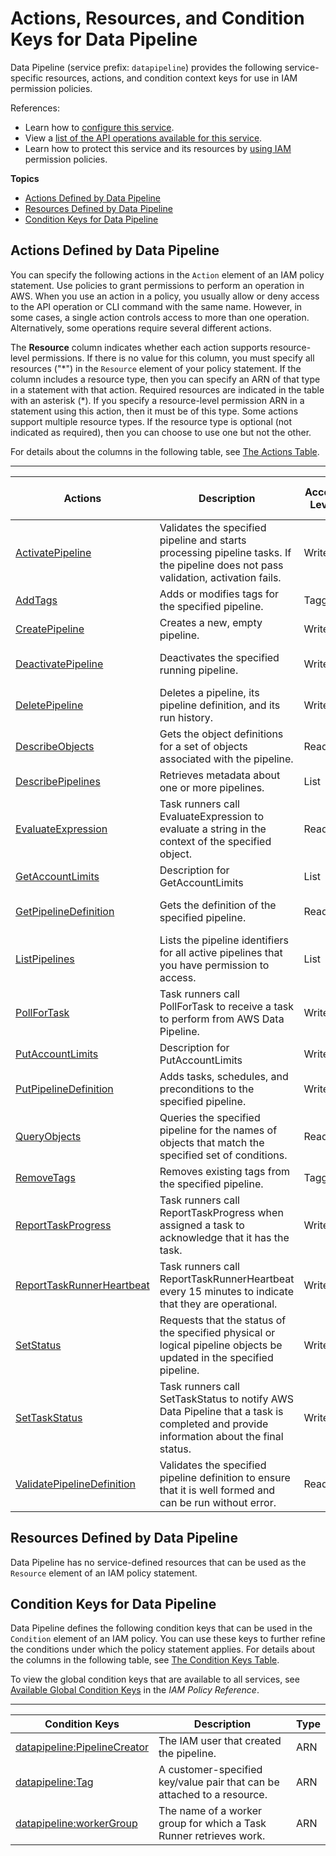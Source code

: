 # Actions, Resources, and Condition Keys for Data Pipeline<a name="list_datapipeline"></a>

Data Pipeline \(service prefix: `datapipeline`\) provides the following service\-specific resources, actions, and condition context keys for use in IAM permission policies\.

References:
+ Learn how to [configure this service](https://docs.aws.amazon.com/datapipeline/latest/DeveloperGuide/)\.
+ View a [list of the API operations available for this service](https://docs.aws.amazon.com/datapipeline/latest/APIReference/)\.
+ Learn how to protect this service and its resources by [using IAM](https://docs.aws.amazon.com/datapipeline/latest/DeveloperGuide/dp-control-access.html) permission policies\.

**Topics**
+ [Actions Defined by Data Pipeline](#datapipeline-actions-as-permissions)
+ [Resources Defined by Data Pipeline](#datapipeline-resources-for-iam-policies)
+ [Condition Keys for Data Pipeline](#datapipeline-policy-keys)

## Actions Defined by Data Pipeline<a name="datapipeline-actions-as-permissions"></a>

You can specify the following actions in the `Action` element of an IAM policy statement\. Use policies to grant permissions to perform an operation in AWS\. When you use an action in a policy, you usually allow or deny access to the API operation or CLI command with the same name\. However, in some cases, a single action controls access to more than one operation\. Alternatively, some operations require several different actions\.

The **Resource** column indicates whether each action supports resource\-level permissions\. If there is no value for this column, you must specify all resources \("\*"\) in the `Resource` element of your policy statement\. If the column includes a resource type, then you can specify an ARN of that type in a statement with that action\. Required resources are indicated in the table with an asterisk \(\*\)\. If you specify a resource\-level permission ARN in a statement using this action, then it must be of this type\. Some actions support multiple resource types\. If the resource type is optional \(not indicated as required\), then you can choose to use one but not the other\.

For details about the columns in the following table, see [The Actions Table](reference_policies_actions-resources-contextkeys.md#actions_table)\.


****  

| Actions | Description | Access Level | Resource Types \(\*required\) | Condition Keys | Dependent Actions | 
| --- | --- | --- | --- | --- | --- | 
|   [ ActivatePipeline ](https://docs.aws.amazon.com/datapipeline/latest/APIReference/API_ActivatePipeline.html)  | Validates the specified pipeline and starts processing pipeline tasks\. If the pipeline does not pass validation, activation fails\. | Write |  |   [ datapipeline:PipelineCreator ](#datapipeline-datapipeline_PipelineCreator)   [ datapipeline:Tag ](#datapipeline-datapipeline_Tag)   [ datapipeline:workerGroup ](#datapipeline-datapipeline_workerGroup)   |  | 
|   [ AddTags ](https://docs.aws.amazon.com/datapipeline/latest/APIReference/API_AddTags.html)  | Adds or modifies tags for the specified pipeline\. | Tagging |  |   [ datapipeline:PipelineCreator ](#datapipeline-datapipeline_PipelineCreator)   [ datapipeline:Tag ](#datapipeline-datapipeline_Tag)   |  | 
|   [ CreatePipeline ](https://docs.aws.amazon.com/datapipeline/latest/APIReference/API_CreatePipeline.html)  | Creates a new, empty pipeline\. | Write |  |   [ datapipeline:Tag ](#datapipeline-datapipeline_Tag)   |  | 
|   [ DeactivatePipeline ](https://docs.aws.amazon.com/datapipeline/latest/APIReference/API_DeactivatePipeline.html)  | Deactivates the specified running pipeline\. | Write |  |   [ datapipeline:PipelineCreator ](#datapipeline-datapipeline_PipelineCreator)   [ datapipeline:Tag ](#datapipeline-datapipeline_Tag)   [ datapipeline:workerGroup ](#datapipeline-datapipeline_workerGroup)   |  | 
|   [ DeletePipeline ](https://docs.aws.amazon.com/datapipeline/latest/APIReference/API_DeletePipeline.html)  | Deletes a pipeline, its pipeline definition, and its run history\. | Write |  |   [ datapipeline:PipelineCreator ](#datapipeline-datapipeline_PipelineCreator)   [ datapipeline:Tag ](#datapipeline-datapipeline_Tag)   |  | 
|   [ DescribeObjects ](https://docs.aws.amazon.com/datapipeline/latest/APIReference/API_DescribeObjects.html)  | Gets the object definitions for a set of objects associated with the pipeline\. | Read |  |   [ datapipeline:PipelineCreator ](#datapipeline-datapipeline_PipelineCreator)   [ datapipeline:Tag ](#datapipeline-datapipeline_Tag)   |  | 
|   [ DescribePipelines ](https://docs.aws.amazon.com/datapipeline/latest/APIReference/API_DescribePipelines.html)  | Retrieves metadata about one or more pipelines\. | List |  |   [ datapipeline:PipelineCreator ](#datapipeline-datapipeline_PipelineCreator)   [ datapipeline:Tag ](#datapipeline-datapipeline_Tag)   |  | 
|   [ EvaluateExpression ](https://docs.aws.amazon.com/datapipeline/latest/APIReference/API_EvaluateExpression.html)  | Task runners call EvaluateExpression to evaluate a string in the context of the specified object\. | Read |  |   [ datapipeline:PipelineCreator ](#datapipeline-datapipeline_PipelineCreator)   [ datapipeline:Tag ](#datapipeline-datapipeline_Tag)   |  | 
|   [ GetAccountLimits ](https://docs.aws.amazon.com/datapipeline/latest/APIReference/API_GetAccountLimits.html)  | Description for GetAccountLimits | List |  |  |  | 
|   [ GetPipelineDefinition ](https://docs.aws.amazon.com/datapipeline/latest/APIReference/API_GetPipelineDefinition.html)  | Gets the definition of the specified pipeline\. | Read |  |   [ datapipeline:PipelineCreator ](#datapipeline-datapipeline_PipelineCreator)   [ datapipeline:Tag ](#datapipeline-datapipeline_Tag)   [ datapipeline:workerGroup ](#datapipeline-datapipeline_workerGroup)   |  | 
|   [ ListPipelines ](https://docs.aws.amazon.com/datapipeline/latest/APIReference/API_ListPipelines.html)  | Lists the pipeline identifiers for all active pipelines that you have permission to access\. | List |  |  |  | 
|   [ PollForTask ](https://docs.aws.amazon.com/datapipeline/latest/APIReference/API_PollForTask.html)  | Task runners call PollForTask to receive a task to perform from AWS Data Pipeline\. | Write |  |   [ datapipeline:workerGroup ](#datapipeline-datapipeline_workerGroup)   |  | 
|   [ PutAccountLimits ](https://docs.aws.amazon.com/datapipeline/latest/APIReference/API_PutAccountLimits.html)  | Description for PutAccountLimits | Write |  |  |  | 
|   [ PutPipelineDefinition ](https://docs.aws.amazon.com/datapipeline/latest/APIReference/API_PutPipelineDefinition.html)  | Adds tasks, schedules, and preconditions to the specified pipeline\. | Write |  |   [ datapipeline:PipelineCreator ](#datapipeline-datapipeline_PipelineCreator)   [ datapipeline:Tag ](#datapipeline-datapipeline_Tag)   [ datapipeline:workerGroup ](#datapipeline-datapipeline_workerGroup)   |  | 
|   [ QueryObjects ](https://docs.aws.amazon.com/datapipeline/latest/APIReference/API_QueryObjects.html)  | Queries the specified pipeline for the names of objects that match the specified set of conditions\. | Read |  |   [ datapipeline:PipelineCreator ](#datapipeline-datapipeline_PipelineCreator)   [ datapipeline:Tag ](#datapipeline-datapipeline_Tag)   |  | 
|   [ RemoveTags ](https://docs.aws.amazon.com/datapipeline/latest/APIReference/API_RemoveTags.html)  | Removes existing tags from the specified pipeline\. | Tagging |  |   [ datapipeline:PipelineCreator ](#datapipeline-datapipeline_PipelineCreator)   [ datapipeline:Tag ](#datapipeline-datapipeline_Tag)   |  | 
|   [ ReportTaskProgress ](https://docs.aws.amazon.com/datapipeline/latest/APIReference/API_ReportTaskProgress.html)  | Task runners call ReportTaskProgress when assigned a task to acknowledge that it has the task\. | Write |  |  |  | 
|   [ ReportTaskRunnerHeartbeat ](https://docs.aws.amazon.com/datapipeline/latest/APIReference/API_ReportTaskRunnerHeartbeat.html)  | Task runners call ReportTaskRunnerHeartbeat every 15 minutes to indicate that they are operational\. | Write |  |  |  | 
|   [ SetStatus ](https://docs.aws.amazon.com/datapipeline/latest/APIReference/API_SetStatus.html)  | Requests that the status of the specified physical or logical pipeline objects be updated in the specified pipeline\. | Write |  |   [ datapipeline:PipelineCreator ](#datapipeline-datapipeline_PipelineCreator)   [ datapipeline:Tag ](#datapipeline-datapipeline_Tag)   |  | 
|   [ SetTaskStatus ](https://docs.aws.amazon.com/datapipeline/latest/APIReference/API_SetTaskStatus.html)  | Task runners call SetTaskStatus to notify AWS Data Pipeline that a task is completed and provide information about the final status\. | Write |  |  |  | 
|   [ ValidatePipelineDefinition ](https://docs.aws.amazon.com/datapipeline/latest/APIReference/API_ValidatePipelineDefinition.html)  | Validates the specified pipeline definition to ensure that it is well formed and can be run without error\. | Read |  |   [ datapipeline:PipelineCreator ](#datapipeline-datapipeline_PipelineCreator)   [ datapipeline:Tag ](#datapipeline-datapipeline_Tag)   [ datapipeline:workerGroup ](#datapipeline-datapipeline_workerGroup)   |  | 

## Resources Defined by Data Pipeline<a name="datapipeline-resources-for-iam-policies"></a>

Data Pipeline has no service\-defined resources that can be used as the `Resource` element of an IAM policy statement\.

## Condition Keys for Data Pipeline<a name="datapipeline-policy-keys"></a>

Data Pipeline defines the following condition keys that can be used in the `Condition` element of an IAM policy\. You can use these keys to further refine the conditions under which the policy statement applies\. For details about the columns in the following table, see [The Condition Keys Table](reference_policies_actions-resources-contextkeys.md#context_keys_table)\.

To view the global condition keys that are available to all services, see [Available Global Condition Keys](reference_policies_condition-keys.html#AvailableKeys) in the *IAM Policy Reference*\.


****  

| Condition Keys | Description | Type | 
| --- | --- | --- | 
|   [ datapipeline:PipelineCreator ](https://docs.aws.amazon.com/datapipeline/latest/DeveloperGuide/dp-example-tag-policies.html#ex3)  | The IAM user that created the pipeline\. | ARN | 
|   [ datapipeline:Tag ](https://docs.aws.amazon.com/datapipeline/latest/DeveloperGuide/dp-iam-resourcebased-access.html#dp-control-access-tags)  | A customer\-specified key/value pair that can be attached to a resource\. | ARN | 
|   [ datapipeline:workerGroup ](https://docs.aws.amazon.com/datapipeline/latest/DeveloperGuide/dp-iam-resourcebased-access.html#dp-control-access-workergroup)  | The name of a worker group for which a Task Runner retrieves work\. | ARN | 